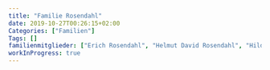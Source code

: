 ```yaml
---
title: "Familie Rosendahl"
date: 2019-10-27T00:26:15+02:00
Categories: ["Familien"]
Tags: []
familienmitglieder: ["Erich Rosendahl", "Helmut David Rosendahl", "Hilde Rosendahl", "Julie Rosendahl", "Max Rosendahl", "Meta Rosendahl"]
workInProgress: true
---
```

